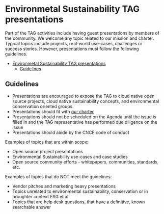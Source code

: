 # Environmetal Sustainability TAG presentations

Part of the TAG activities include having guest presentations by members of the community.
We welcome any topic related to our mission and charter.
Typical topics include projects, real-world use-cases, challenges or success stories.
However, presentations must follow the following guidelines.

- [Environmetal Sustainability TAG presentations](#environmetal-sustainability-tag-presentations)
  - [Guidelines](#guidelines)

## Guidelines

- Presentations are encouraged to expose the TAG to cloud native open source projects, cloud native sustainability concepts, and environmental conservation oriented groups.
- Presentations should fit with [our charter](https://github.com/cncf/tag-env-sustainability/blob/main/charter.md)
- Presentations should not be scheduled on the Agenda until the issue is filled in and the TAG representative has performed due diligence on the issue
- Presentations should abide by the CNCF code of conduct

Examples of topics that are within scope:

- Open source project presentations
- Environmental Sustainability use-cases and case studies
- Open source community efforts - whitepapers, communities, standards, etc.

Examples of topics that do NOT meet the guidelines:

- Vendor pitches and marketing heavy presentations
- Topics unrelated to environmental sustainability, conservation or in broughter context ESG et al.
- Topics that are help desk questions, that have a definitive, known searchable answer
